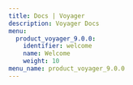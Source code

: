 ```yaml
---
title: Docs | Voyager
description: Voyager Docs
menu:
  product_voyager_9.0.0:
    identifier: welcome
    name: Welcome
    weight: 10
menu_name: product_voyager_9.0.0
---
```

